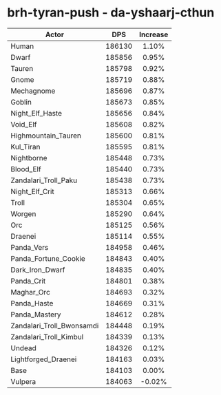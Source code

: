 # brh-tyran-push - da-yshaarj-cthun
| Actor | DPS | Increase |
|---|:---:|:---:|
|Human|186130|1.10%|
|Dwarf|185856|0.95%|
|Tauren|185798|0.92%|
|Gnome|185719|0.88%|
|Mechagnome|185696|0.87%|
|Goblin|185673|0.85%|
|Night_Elf_Haste|185656|0.84%|
|Void_Elf|185608|0.82%|
|Highmountain_Tauren|185600|0.81%|
|Kul_Tiran|185595|0.81%|
|Nightborne|185448|0.73%|
|Blood_Elf|185440|0.73%|
|Zandalari_Troll_Paku|185438|0.73%|
|Night_Elf_Crit|185313|0.66%|
|Troll|185304|0.65%|
|Worgen|185290|0.64%|
|Orc|185125|0.56%|
|Draenei|185114|0.55%|
|Panda_Vers|184958|0.46%|
|Panda_Fortune_Cookie|184843|0.40%|
|Dark_Iron_Dwarf|184835|0.40%|
|Panda_Crit|184801|0.38%|
|Maghar_Orc|184693|0.32%|
|Panda_Haste|184669|0.31%|
|Panda_Mastery|184612|0.28%|
|Zandalari_Troll_Bwonsamdi|184448|0.19%|
|Zandalari_Troll_Kimbul|184339|0.13%|
|Undead|184326|0.12%|
|Lightforged_Draenei|184163|0.03%|
|Base|184103|0.00%|
|Vulpera|184063|-0.02%|
